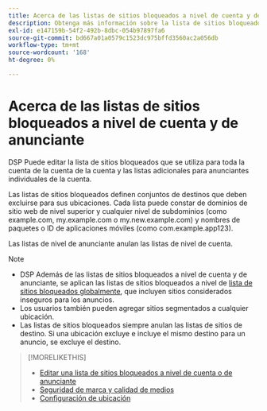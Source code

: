 ```yaml
---
title: Acerca de las listas de sitios bloqueados a nivel de cuenta y de anunciante
description: Obtenga más información sobre la lista de sitios bloqueados de una cuenta o un anunciante.
exl-id: e147159b-54f2-492b-8dbc-054b97897fa6
source-git-commit: bd667a01a0579c1523dc975bffd3560ac2a056db
workflow-type: tm+mt
source-wordcount: '168'
ht-degree: 0%

---
```


# Acerca de las listas de sitios bloqueados a nivel de cuenta y de anunciante

DSP Puede editar la lista de sitios bloqueados que se utiliza para toda la cuenta de la cuenta de la cuenta y las listas adicionales para anunciantes individuales de la cuenta.

Las listas de sitios bloqueados definen conjuntos de destinos que deben excluirse para sus ubicaciones. Cada lista puede constar de dominios de sitio web de nivel superior y cualquier nivel de subdominios (como example.com, my.example.com o my.new.example.com) y nombres de paquetes o ID de aplicaciones móviles (como com.example.app123).

Las listas de nivel de anunciante anulan las listas de nivel de cuenta.

>[!NOTE]
>
>* DSP Además de las listas de sitios bloqueados a nivel de cuenta y de anunciante, se aplican las listas de sitios bloqueados a nivel de [lista de sitios bloqueados globalmente](/help/dsp/introduction/features/brand-safety-media-quality.md#global-blocked-sites), que incluyen sitios considerados inseguros para los anuncios.
>* Los usuarios también pueden agregar sitios segmentados a cualquier ubicación.
>* Las listas de sitios bloqueados siempre anulan las listas de sitios de destino. Si una ubicación excluye e incluye el mismo destino para un anuncio, se excluye el destino.


>[!MORELIKETHIS]
>
>* [Editar una lista de sitios bloqueados a nivel de cuenta o de anunciante](/help/dsp/admin/blocked-sites-list-edit.md)
>* [Seguridad de marca y calidad de medios](/help/dsp/introduction/features/brand-safety-media-quality.md)
>* [Configuración de ubicación](/help/dsp/campaign-management/placements/placement-settings.md)

